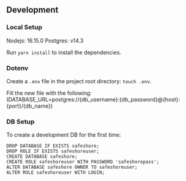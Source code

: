 ## Development
### Local Setup

Nodejs: 16.15.0
Postgres: v14.3

Run `yarn install` to install the dependencies.

### Dotenv

Create a `.env` file in the project root directory: `touch .env`.

Fill the new file with the following:
(DATABASE_URL=postgres://{db_username}:{db_password}@{host}:{port}/{db_name})


### DB Setup

To create a development DB for the first time:

```
DROP DATABASE IF EXISTS safeshore;
DROP ROLE IF EXISTS safeshoreuser;
CREATE DATABASE safeshore;
CREATE ROLE safeshoreuser WITH PASSWORD 'safeshorepass';
ALTER DATABASE safeshore OWNER TO safeshoreuser;
ALTER ROLE safeshoreuser WITH LOGIN;
```
